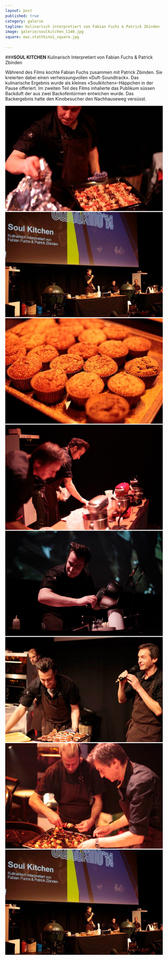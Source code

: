 ```yaml
---
layout: post
published: true
category: galerie
tagline: Kulinarisch interpretiert von Fabian Fuchs & Patrick Zbinden
image: galerie/soulkitchen_1140.jpg
square: ewz.stattkino1_square.jpg

---
```


###**SOUL KITCHEN**
Kulinarisch Interpretiert von Fabian Fuchs & Patrick Zbinden

Während des Films kochte Fabian Fuchs zusammen mit Patrick Zbinden. Sie kreierten dabei einen verheissungvollen «Duft-Soundtrack». Das kulinarische Ergebnis wurde als kleines «Soulkitchen»-Häppchen in der Pause offeriert. Im zweiten Teil des Films inhalierte das Publikum süssen Backduft der aus zwei Backofentürmen entwichen wurde. Das Backergebnis hatte den Kinobesucher den Nachhauseweg versüsst.

![soulkitchen03.jpg](/assets/images/galerie/soulkitchen03.jpg)
![soulkitchen01.jpg](/assets/images/galerie/soulkitchen01.jpg)
![soulkitchen06.jpg](/assets/images/galerie/soulkitchen06.jpg)
![soulkitchen04.jpg](/assets/images/galerie/soulkitchen04.jpg)
![soulkitchen07.jpg](/assets/images/galerie/soulkitchen07.jpg)
![soulkitchen05.jpg](/assets/images/galerie/soulkitchen05.jpg)
![soulkitchen02.jpg](/assets/images/galerie/soulkitchen02.jpg)
![soulkitchen01.jpg](/assets/images/galerie/soulkitchen01.jpg)
